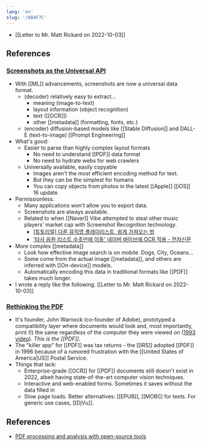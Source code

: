```yaml
---
lang: 'en'
slug: '/8B4F7C'
---
```


- [[Letter to Mr. Matt Rickard on 2022-10-03]]

## References

### [Screenshots as the Universal API](https://matt-rickard.ghost.io/screenshots-as-the-universal-api/?ref=Matt+Rickard-newsletter)

- With [[ML]] advancements, screenshots are now a universal data format.
  - (decoder) relatively easy to extract...
    - meaning (image-to-text)
    - layout information (object recognition)
    - text ([[OCR]])
    - other [[metadata]] (formatting, fonts, etc.)
  - (encoder) diffusion-based models like [[Stable Diffusion]] and DALL-E (text-to-image) [[Prompt Engineering]]
- What's good:
  - Easier to parse than highly complex layout formats
    - No need to understand [[PDF]] data format
    - No need to hydrate webs for web crawlers
  - Universally available, easily copyable
    - Images aren't the most efficient encoding method for text.
    - But they can be the simplest for humans
    - You can copy objects from photos in the latest [[Apple]] [[iOS]] 16 update.
- Permissionless.
  - Many applications won't allow you to export data.
  - Screenshots are always available.
  - Related to when [[Naver]] Vibe attempted to steal other music players' market cap with Screenshot Recognition technology.
    - [[튜토리얼] 다른 뮤직앱 플레이리스트, 쉽게 가져오는 법](https://www.youtube.com/watch?v=lIs51GVQnDw)
    - ['타사 음원 리스트 수초만에 이동' 네이버 바이브에 OCR 적용 - 전자신문](https://www.etnews.com/20190410000104)
- More complex [[metadata]]
  - Look how effective image search is on mobile. Dogs, City, Oceans...
  - Some come from the actual image [[metadata]], and others are inferred with [[On-device]] models.
  - Automatically encoding this data in traditional formats like [[PDF]] takes much longer.
- I wrote a reply like the following. [[Letter to Mr. Matt Rickard on 2022-10-03]]

### [Rethinking the PDF](https://matt-rickard.com/rethinking-the-pdf)

- It's founder, John Warnock (co-founder of Adobe), prototyped a compatibility layer where documents would look and, most importantly, print (!) the same regardless of the computer they were viewed on ([1993 video](https://www.youtube.com/watch?v=qRrpyY8KPWE)). _This is the [[PDF]]._
- The "killer app" for [[PDF]] was tax returns - the [[IRS]] adopted [[PDF]] in 1996 because of a rumored frustration with the [[United States of America|US]] Postal Service.
- Things that lack:
  - Enterprise-grade [[OCR]] for [[PDF]] documents still doesn't exist in 2022, albeit having state-of-the-art computer vision techniques.
  - Interactive and web-enabled forms. Sometimes it saves without the data filled in
  - Slow page loads. Better alternatives: [[EPUB]], [[MOBI]] for texts. For generic use cases, [[DjVu]].

## References

- [PDF processing and analysis with open-source tools](https://www.bitsgalore.org/2021/09/06/pdf-processing-and-analysis-with-open-source-tools)
